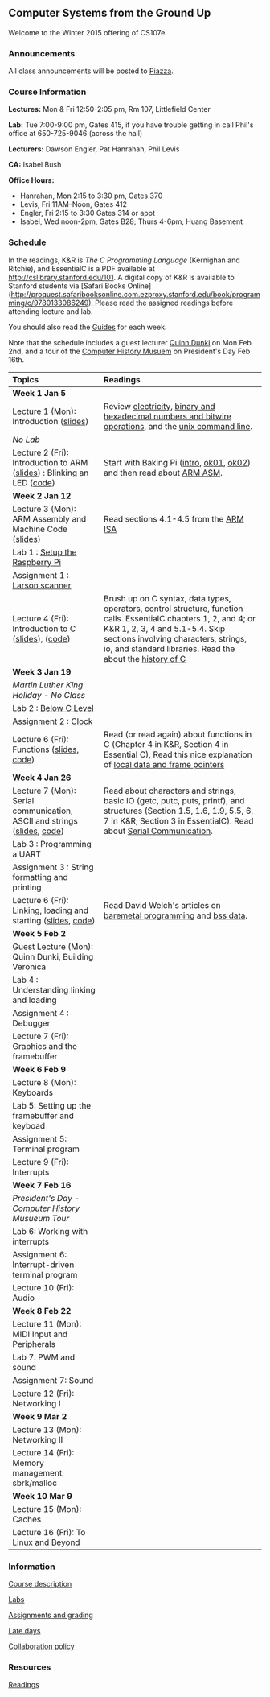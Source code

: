 ## Computer Systems from the Ground Up

Welcome to the Winter 2015 offering of CS107e.

<!---
Review the material in [electricity](guides/electricity.md), [binary and hexadecimal numbers](guides/numbers.md), and the [unix command line](guides/unix.md). Test your knowledge by answering the questions in the introduction to each topic.

*The CS107 Unix help sessions are now posted to the schedule here:*

    http://web.stanford.edu/class/cs107/officehours.html

*Any CS107e student may attend any of the CS107 help sessions. There is no sign-up, just drop in. They are all held in Gates B08.*
-->

### Announcements

All class announcements will be posted to 
[Piazza](http://piazza.com/stanford/winter2015/cs107e).

### Course Information 

**Lectures:** Mon & Fri 12:50-2:05 pm, Rm 107, Littlefield Center

**Lab:** Tue 7:00-9:00 pm, Gates 415, if you have trouble getting in call Phil's office at 650-725-9046 (across the hall)

**Lecturers:** Dawson Engler, Pat Hanrahan, Phil Levis

**CA:** Isabel Bush

**Office Hours:**

- Hanrahan, Mon 2:15 to 3:30 pm, Gates 370
- Levis, Fri 11AM-Noon, Gates 412
- Engler, Fri 2:15 to 3:30 Gates 314 or appt
- Isabel, Wed noon-2pm, Gates B28; Thurs 4-6pm, Huang Basement

### Schedule

In the readings, K&R is *The C Programming Language* (Kernighan and Ritchie),
and EssentialC is a PDF available at http://cslibrary.stanford.edu/101. 
A digital copy of K&R is available to Stanford students via [Safari Books Online]
(http://proquest.safaribooksonline.com.ezproxy.stanford.edu/book/programming/c/9780133086249).
Please read the assigned readings before attending lecture and lab.

You should also read the [Guides](guides/README.md) for each week.

Note that the schedule includes a guest lecturer
[Quinn Dunki](http://quinndunki.com/blondihacks/)
on Mon Feb 2nd, 
and a tour of the [Computer History Musuem](http://www.computerhistory.org/)
on President's Day Feb 16th.


| Topics | Readings |
| :----- | :------- |
| **Week 1 Jan 5**| |
| Lecture 1 (Mon): Introduction ([slides](lectures/Intro/intro.pdf)) |  Review [electricity](guides/electricity.md), [binary and hexadecimal numbers and bitwire operations](guides/numbers.md), and the [unix command line](guides/unix.md).
| *No Lab* | |
| Lecture 2 (Fri): Introduction to ARM ([slides](lectures/ARM/arm.pdf)) : Blinking an LED ([code](lectures/ARM/code))| Start with Baking Pi ([intro](http://www.cl.cam.ac.uk/projects/raspberrypi/tutorials/os/introduction.html), [ok01](http://www.cl.cam.ac.uk/projects/raspberrypi/tutorials/os/ok01.html), [ok02](http://www.cl.cam.ac.uk/projects/raspberrypi/tutorials/os/ok02.html)) and then read about [ARM ASM](http://www.toves.org/books/arm/). |
| **Week 2 Jan 12** | |
| Lecture 3 (Mon): ARM Assembly and Machine Code ([slides](lectures/ASM/asm.pdf)) | Read sections 4.1-4.5 from the [ARM ISA](lectures/ASM/armisa.pdf) |
| Lab 1 : [Setup the Raspberry Pi](labs/lab1/walk.md) | |
| Assignment 1 : [Larson scanner](assignment/assign1/assign1.md) | |
| Lecture 4 (Fri): Introduction to C ([slides](lectures/C/c.pdf)), ([code](lectures/C/code)) | Brush up on C syntax, data types, operators, control structure, function calls. EssentialC chapters 1, 2, and 4; or K&R 1, 2, 3, 4 and 5.1-5.4. Skip sections involving characters, strings, io, and standard libraries. Read the about the [history of C](http://cm.bell-labs.com/who/dmr/chist.html)|
| **Week 3 Jan 19** | |
| *Martin Luther King Holiday - No Class* | |
| Lab 2 : [Below C Level](labs/lab2/lab.md)| |
| Assignment 2 : [Clock](assignment/assign2/assign2.md) | |
| Lecture 6 (Fri): Functions ([slides](lectures/Functions/functions.pdf), [code](lectures/Functions/code))| Read (or read again) about functions in C (Chapter 4 in K&R, Section 4 in Essential C), Read this nice explanation of [local data and frame pointers](http://thinkingeek.com/2014/05/11/arm-assembler-raspberry-pi-chapter-18/)|
| **Week 4 Jan 26** | |
| Lecture 7 (Mon): Serial communication, ASCII and strings ([slides](lectures/Serial/serial.pdf), [code](lectures/Serial/code)) | Read about characters and strings, basic IO (getc, putc, puts, printf), and structures (Section 1.5, 1.6, 1.9, 5.5, 6, 7 in K&R; Section 3 in EssentialC). Read about [Serial Communication](https://learn.sparkfun.com/tutorials/serial-communication/all). |
| Lab 3 : Programming a UART | |
| Assignment 3 : String formatting and printing | |
| Lecture 6 (Fri): Linking, loading and starting ([slides](lectures/LD/ld.pdf), [code](lectures/LD/code))| Read David Welch's articles on [baremetal programming](https://github.com/dwelch67/raspberrypi/tree/master/baremetal) and [bss data](https://github.com/dwelch67/raspberrypi/tree/master/bssdata).|
| **Week 5 Feb 2** | |
| Guest Lecture (Mon): Quinn Dunki, Building Veronica | |
| Lab 4 : Understanding linking and loading | |
| Assignment 4 : Debugger | |
| Lecture 7 (Fri): Graphics and the framebuffer | |
| **Week 6 Feb 9** | |
| Lecture 8 (Mon): Keyboards | |
| Lab 5: Setting up the framebuffer and keyboad| |
| Assignment 5: Terminal program | | 
| Lecture 9 (Fri): Interrupts | |
| **Week 7 Feb 16** | |
| *President's Day - Computer History Musueum Tour* | |
| Lab 6: Working with interrupts
| Assignment 6: Interrupt-driven terminal program
| Lecture 10 (Fri): Audio
| **Week 8 Feb 22** | |
| Lecture 11 (Mon): MIDI Input and Peripherals | |
| Lab 7: PWM and sound | |
| Assignment 7: Sound | |
| Lecture 12 (Fri): Networking I | |
| **Week 9 Mar 2** | |
| Lecture 13 (Mon): Networking II | |
| Lecture 14 (Fri): Memory management: sbrk/malloc | |
| **Week 10 Mar 9** | |
| Lecture 15 (Mon): Caches | |
| Lecture 16 (Fri): To Linux and Beyond | |



### Information

[Course description](course.md)

[Labs](labs.md)

[Assignments and grading](assignments.md)

[Late days](late.md)

[Collaboration policy](collaboration.md)

### Resources

[Readings](readings.md)


